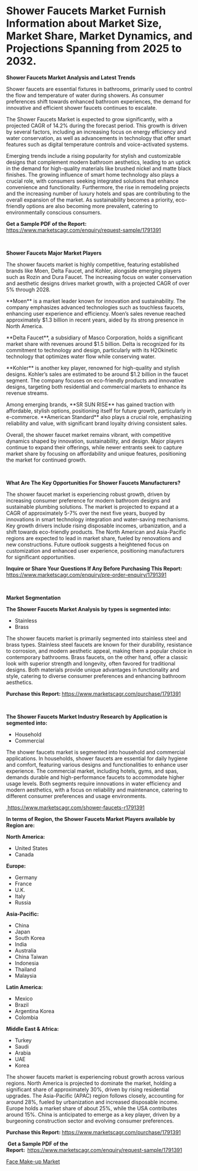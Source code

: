 <p><h1>Shower Faucets Market Furnish Information about Market Size, Market Share, Market Dynamics, and Projections Spanning from 2025 to 2032.</h1></p><p><strong>Shower Faucets Market Analysis and Latest Trends</strong></p>
<p><p>Shower faucets are essential fixtures in bathrooms, primarily used to control the flow and temperature of water during showers. As consumer preferences shift towards enhanced bathroom experiences, the demand for innovative and efficient shower faucets continues to escalate. </p><p>The Shower Faucets Market is expected to grow significantly, with a projected CAGR of 14.2% during the forecast period. This growth is driven by several factors, including an increasing focus on energy efficiency and water conservation, as well as advancements in technology that offer smart features such as digital temperature controls and voice-activated systems. </p><p>Emerging trends include a rising popularity for stylish and customizable designs that complement modern bathroom aesthetics, leading to an uptick in the demand for high-quality materials like brushed nickel and matte black finishes. The growing influence of smart home technology also plays a crucial role, with consumers seeking integrated solutions that enhance convenience and functionality. Furthermore, the rise in remodeling projects and the increasing number of luxury hotels and spas are contributing to the overall expansion of the market. As sustainability becomes a priority, eco-friendly options are also becoming more prevalent, catering to environmentally conscious consumers.</p></p>
<p><strong>Get a Sample PDF of the Report:&nbsp;</strong> <a href="https://www.marketscagr.com/enquiry/request-sample/1791391?utm_campaign=2655&utm_medium=2&utm_source=Github&utm_content=ia&utm_term=02032025&utm_id=shower-faucets">https://www.marketscagr.com/enquiry/request-sample/1791391</a></p>
<p>&nbsp;</p>
<p><strong>Shower Faucets Major Market Players</strong></p>
<p><p>The shower faucets market is highly competitive, featuring established brands like Moen, Delta Faucet, and Kohler, alongside emerging players such as Rozin and Dura Faucet. The increasing focus on water conservation and aesthetic designs drives market growth, with a projected CAGR of over 5% through 2028.</p><p>**Moen** is a market leader known for innovation and sustainability. The company emphasizes advanced technologies such as touchless faucets, enhancing user experience and efficiency. Moen’s sales revenue reached approximately $1.3 billion in recent years, aided by its strong presence in North America.</p><p>**Delta Faucet**, a subsidiary of Masco Corporation, holds a significant market share with revenues around $1.5 billion. Delta is recognized for its commitment to technology and design, particularly with its H2Okinetic technology that optimizes water flow while conserving water.</p><p>**Kohler** is another key player, renowned for high-quality and stylish designs. Kohler’s sales are estimated to be around $1.2 billion in the faucet segment. The company focuses on eco-friendly products and innovative designs, targeting both residential and commercial markets to enhance its revenue streams.</p><p>Among emerging brands, **SR SUN RISE** has gained traction with affordable, stylish options, positioning itself for future growth, particularly in e-commerce. **American Standard** also plays a crucial role, emphasizing reliability and value, with significant brand loyalty driving consistent sales.</p><p>Overall, the shower faucet market remains vibrant, with competitive dynamics shaped by innovation, sustainability, and design. Major players continue to expand their offerings, while newer entrants seek to capture market share by focusing on affordability and unique features, positioning the market for continued growth.</p></p>
<p>&nbsp;</p>
<p><strong>What Are The Key Opportunities For Shower Faucets Manufacturers?</strong></p>
<p><p>The shower faucet market is experiencing robust growth, driven by increasing consumer preference for modern bathroom designs and sustainable plumbing solutions. The market is projected to expand at a CAGR of approximately 5-7% over the next five years, buoyed by innovations in smart technology integration and water-saving mechanisms. Key growth drivers include rising disposable incomes, urbanization, and a shift towards eco-friendly products. The North American and Asia-Pacific regions are expected to lead in market share, fueled by renovations and new constructions. Future outlook suggests a heightened focus on customization and enhanced user experience, positioning manufacturers for significant opportunities.</p></p>
<p><strong>Inquire or Share Your Questions If Any Before Purchasing This Report:</strong> <a href="https://www.marketscagr.com/enquiry/pre-order-enquiry/1791391?utm_campaign=2655&utm_medium=2&utm_source=Github&utm_content=ia&utm_term=02032025&utm_id=shower-faucets">https://www.marketscagr.com/enquiry/pre-order-enquiry/1791391</a></p>
<p>&nbsp;</p>
<p><strong>Market Segmentation</strong></p>
<p><strong>The Shower Faucets Market Analysis by types is segmented into:</strong></p>
<p><ul><li>Stainless</li><li>Brass</li></ul></p>
<p><p>The shower faucets market is primarily segmented into stainless steel and brass types. Stainless steel faucets are known for their durability, resistance to corrosion, and modern aesthetic appeal, making them a popular choice in contemporary bathrooms. Brass faucets, on the other hand, offer a classic look with superior strength and longevity, often favored for traditional designs. Both materials provide unique advantages in functionality and style, catering to diverse consumer preferences and enhancing bathroom aesthetics.</p></p>
<p><strong>Purchase this Report:&nbsp;</strong><a href="https://www.marketscagr.com/purchase/1791391?utm_campaign=2655&utm_medium=2&utm_source=Github&utm_content=ia&utm_term=02032025&utm_id=shower-faucets">https://www.marketscagr.com/purchase/1791391</a></p>
<p>&nbsp;</p>
<p><strong>The Shower Faucets Market Industry Research by Application is segmented into:</strong></p>
<p><ul><li>Household</li><li>Commercial</li></ul></p>
<p><p>The shower faucets market is segmented into household and commercial applications. In households, shower faucets are essential for daily hygiene and comfort, featuring various designs and functionalities to enhance user experience. The commercial market, including hotels, gyms, and spas, demands durable and high-performance faucets to accommodate higher usage levels. Both segments require innovations in water efficiency and modern aesthetics, with a focus on reliability and maintenance, catering to different consumer preferences and usage environments.</p></p>
<p><a href="https://www.marketscagr.com/shower-faucets-r1791391?utm_campaign=2655&utm_medium=2&utm_source=Github&utm_content=ia&utm_term=02032025&utm_id=shower-faucets">&nbsp;https://www.marketscagr.com/shower-faucets-r1791391</a></p>
<p><strong>In terms of Region, the Shower Faucets Market Players available by Region are:</strong></p>
<p>
    <p> <strong> North America: </strong>
        <ul>
            <li>United States</li>
            <li>Canada</li>
        </ul>
        </p> 
    <p> <strong> Europe: </strong>
        <ul>
            <li>Germany</li>
            <li>France</li>
            <li>U.K.</li>
            <li>Italy</li>
            <li>Russia</li>
        </ul>
        </p> 
    <p> <strong> Asia-Pacific: </strong>
        <ul>
            <li>China</li>
            <li>Japan</li>
            <li>South Korea</li>
            <li>India</li>
            <li>Australia</li>
            <li>China Taiwan</li>
            <li>Indonesia</li>
            <li>Thailand</li>
            <li>Malaysia</li>
        </ul>
        </p> 
    <p> <strong> Latin America: </strong>
        <ul>
            <li>Mexico</li>
            <li>Brazil</li>
            <li>Argentina Korea</li>
            <li>Colombia</li>
        </ul>
        </p> 
    <p> <strong> Middle East & Africa: </strong>
        <ul>
            <li>Turkey</li>
            <li>Saudi</li>
            <li>Arabia</li>
            <li>UAE</li>
            <li>Korea</li>
        </ul>
    </p>
    </p>
<p><p>The shower faucets market is experiencing robust growth across various regions. North America is projected to dominate the market, holding a significant share of approximately 30%, driven by rising residential upgrades. The Asia-Pacific (APAC) region follows closely, accounting for around 28%, fueled by urbanization and increased disposable income. Europe holds a market share of about 25%, while the USA contributes around 15%. China is anticipated to emerge as a key player, driven by a burgeoning construction sector and evolving consumer preferences.</p></p>
<p><strong>Purchase this Report: </strong><a href="https://www.marketscagr.com/purchase/1791391?utm_campaign=2655&utm_medium=2&utm_source=Github&utm_content=ia&utm_term=02032025&utm_id=shower-faucets">https://www.marketscagr.com/purchase/1791391</a></p>
<p>&nbsp;<strong>Get a Sample PDF of the Report:&nbsp;&nbsp;</strong><a href="https://www.marketscagr.com/enquiry/request-sample/1791391?utm_campaign=2655&utm_medium=2&utm_source=Github&utm_content=ia&utm_term=02032025&utm_id=shower-faucets">https://www.marketscagr.com/enquiry/request-sample/1791391</a></p>
<p><strong></strong></p>
<p><p><a href="https://github.com/organophelia8282/Market-Research-Report-List-1/blob/main/face-make-up-market.md?utm_campaign=2655&utm_medium=2&utm_source=Github&utm_content=ia&utm_term=02032025&utm_id=shower-faucets">Face Make-up Market</a></p></p>